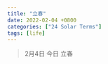 ```yaml
---
title: "立春"
date: 2022-02-04 +0800
categories: ["24 Solar Terms"]
tags: [life]
---
```


> 2月4日 今日 立春

